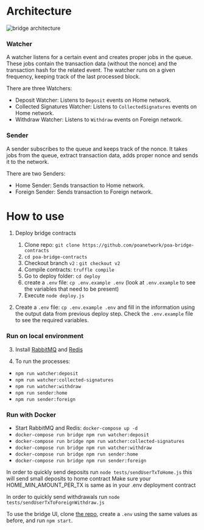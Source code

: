 # Architecture

![bridge architecture](https://user-images.githubusercontent.com/417134/40630604-4a41c986-62aa-11e8-999e-08dca615532d.png)

### Watcher
A watcher listens for a certain event and creates proper jobs in the queue. These jobs contain the transaction data (without the nonce) and the transaction hash for the related event. The watcher runs on a given frequency, keeping track of the last processed block.

There are three Watchers:
- Deposit Watcher: Listens to `Deposit` events on Home network. 
- Collected Signatures Watcher: Listens to `CollectedSignatures` events on Home network. 
- Withdraw Watcher: Listens to `Withdraw` events on Foreign network. 

### Sender
A sender subscribes to the queue and keeps track of the nonce. It takes jobs from the queue, extract transaction data, adds proper nonce and sends it to the network.

There are two Senders:
- Home Sender: Sends transaction to Home network. 
- Foreign Sender: Sends transaction to Foreign network. 

# How to use

1. Deploy bridge contracts
    1. Clone repo: `git clone https://github.com/poanetwork/poa-bridge-contracts`
    2. `cd poa-bridge-contracts`
    3. Checkout branch `v2` : `git checkout v2`
    4. Compile contracts: `truffle compile`
    5. Go to deploy folder: `cd deploy`
    6. create a `.env` file: `cp .env.example .env` (look at `.env.example` to see the variables that need to be present)
    7. Execute `node deploy.js`

2. Create a `.env` file: `cp .env.example .env` and fill in the information using the output data from previous deploy step. Check the `.env.example` file to see the required variables.

### Run on local environment

3. Install [RabbitMQ](https://www.rabbitmq.com/) and [Redis](https://redis.io/)

4. To run the processes:
  - `npm run watcher:deposit`
  - `npm run watcher:collected-signatures`
  - `npm run watcher:withdraw`
  - `npm run sender:home`
  - `npm run sender:foreign`

### Run with Docker

  - Start RabbitMQ and Redis: `docker-compose up -d`
  - `docker-compose run bridge npm run watcher:deposit`
  - `docker-compose run bridge npm run watcher:collected-signatures`
  - `docker-compose run bridge npm run watcher:withdraw`
  - `docker-compose run bridge npm run sender:home`
  - `docker-compose run bridge npm run sender:foreign`


In order to quickly send deposits run
`node tests/sendUserTxToHome.js`
this will send small deposits to home contract
Make sure your HOME\_MIN\_AMOUNT\_PER\_TX is same as in your .env deployment contract

In order to quickly send withdrawals run
`node tests/sendUserTxToForeignWithdraw.js`

To use the bridge UI, clone [the repo](https://github.com/poanetwork/bridge-ui/),
create a `.env` using the same values as before, and run `npm start`.

